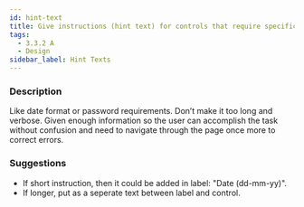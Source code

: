 ```yaml
---
id: hint-text
title: Give instructions (hint text) for controls that require specific format or rules
tags:
  - 3.3.2 A
  - Design
sidebar_label: Hint Texts
---
```


### Description

Like date format or password requirements. Don’t make it too long and verbose. Given enough information so the user can accomplish the task without confusion and need to navigate through the page once more to correct errors.

### Suggestions
- If short instruction, then it could be added in label: "Date (dd-mm-yy)". 
- If longer, put as a seperate text between label and control.
